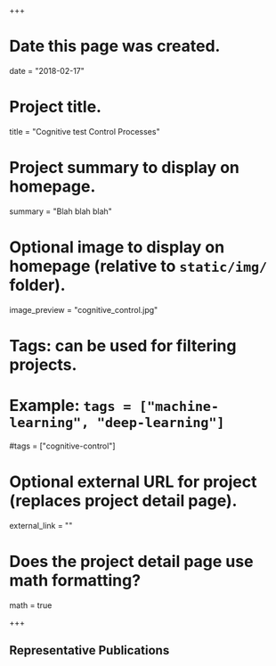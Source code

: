 +++
# Date this page was created.
date = "2018-02-17"

# Project title.
title = "Cognitive test Control Processes"

# Project summary to display on homepage.
summary = "Blah blah blah"

# Optional image to display on homepage (relative to `static/img/` folder).
image_preview = "cognitive_control.jpg"

# Tags: can be used for filtering projects.
# Example: `tags = ["machine-learning", "deep-learning"]`
#tags = ["cognitive-control"]

# Optional external URL for project (replaces project detail page).
external_link = ""

# Does the project detail page use math formatting?
math = true


+++

## Representative Publications
